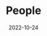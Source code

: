 ---
title: People
date: 2022-10-24

type: landing

sections:
  - block: people
    content:
      title: About
      # Choose which groups/teams of users to display.
      #   Edit `user_groups` in each user's profile to add them to one or more of these groups.
      user_groups:
          - Principal Investigators
          - Researchers
          - Grad Students
          - Administration
          - Visitors
          - Alumni
          - Behavioral Health Provider & Applied Researcher
      sort_by: Params.last_name
      sort_ascending: true
    design:
      show_interests: true
      show_role: true
      show_social: true
---